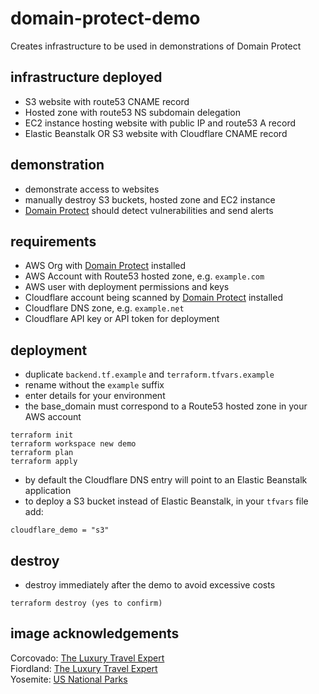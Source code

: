 # domain-protect-demo
Creates infrastructure to be used in demonstrations of Domain Protect

## infrastructure deployed
* S3 website with route53 CNAME record
* Hosted zone with route53 NS subdomain delegation
* EC2 instance hosting website with public IP and route53 A record
* Elastic Beanstalk OR S3 website with Cloudflare CNAME record

## demonstration
* demonstrate access to websites
* manually destroy S3 buckets, hosted zone and EC2 instance
* [Domain Protect](https://github.com/domain-protect/domain-protect) should detect vulnerabilities and send alerts

## requirements
* AWS Org with [Domain Protect](https://github.com/domain-protect/domain-protect) installed
* AWS Account with Route53 hosted zone, e.g. `example.com`
* AWS user with deployment permissions and keys
* Cloudflare account being scanned by [Domain Protect](https://github.com/domain-protect/domain-protect) installed
* Cloudflare DNS zone, e.g. `example.net`
* Cloudflare API key or API token for deployment

## deployment
* duplicate `backend.tf.example` and `terraform.tfvars.example`
* rename without the `example` suffix
* enter details for your environment
* the base_domain must correspond to a Route53 hosted zone in your AWS account
```
terraform init
terraform workspace new demo
terraform plan
terraform apply
```
* by default the Cloudflare DNS entry will point to an Elastic Beanstalk application
* to deploy a S3 bucket instead of Elastic Beanstalk, in your `tfvars` file add:
```
cloudflare_demo = "s3"
```

## destroy
* destroy immediately after the demo to avoid excessive costs
```
terraform destroy (yes to confirm)
```

## image acknowledgements
Corcovado: [The Luxury Travel Expert](https://theluxurytravelexpert.com/2022/05/23/top-10-most-beautiful-national-parks-world)  
Fiordland: [The Luxury Travel Expert](https://theluxurytravelexpert.com/2022/05/23/top-10-most-beautiful-national-parks-world)  
Yosemite: [US National Parks](https://www.nps.gov/yose/index.htm)  